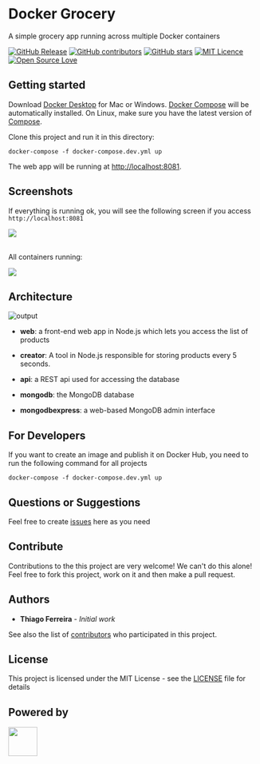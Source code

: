 # Docker Grocery

A simple grocery app running across multiple Docker containers

[![GitHub Release](https://img.shields.io/github/release/iselab-dearborn/docker-grocery.svg)](https://github.com/iselab-dearborn/docker-grocery/releases/latest)
[![GitHub contributors](https://img.shields.io/github/contributors/iselab-dearborn/docker-grocery.svg)](https://github.com/iselab-dearborn/docker-grocery/graphs/contributors)
[![GitHub stars](https://img.shields.io/github/stars/iselab-dearborn/docker-grocery.svg)](https://github.com/iselab-dearborn/docker-grocery)
[![MIT Licence](https://badges.frapsoft.com/os/mit/mit.svg?v=103)](https://opensource.org/licenses/mit-license.php)
[![Open Source Love](https://badges.frapsoft.com/os/v1/open-source.svg?v=103)](https://github.com/ellerbrock/open-source-badges/)


## Getting started

Download [Docker Desktop](https://www.docker.com/products/docker-desktop) for Mac or Windows. [Docker Compose](https://docs.docker.com/compose) will be automatically installed. On Linux, make sure you have the latest version of [Compose](https://docs.docker.com/compose/install/).

Clone this project and run it in this directory:

```console
docker-compose -f docker-compose.dev.yml up
```

The web app will be running at [http://localhost:8081](http://http://localhost:8081).

## Screenshots

If everything is running ok, you will see the following screen if you access `http://localhost:8081`

<kbd>
    <img src="https://user-images.githubusercontent.com/114015/103142130-61062f00-46cc-11eb-9a49-d2f3be7fe8ca.png"/>
</kbd>
<br/>
<br/>

All containers running:

<kbd>
    <img src="https://user-images.githubusercontent.com/114015/103142487-d294ac00-46d1-11eb-81cb-3627a822e71d.png"/>
</kbd>

## Architecture

![output](https://user-images.githubusercontent.com/114015/103141869-c48e5d80-46c8-11eb-891f-59cd893a487c.png)

- **web**: a front-end web app in Node.js which lets you access the list of products

- **creator**: A tool in Node.js responsible for storing products every 5 seconds.

- **api**: a REST api used for accessing the database

- **mongodb**: the MongoDB database

- **mongodbexpress**: a web-based MongoDB admin interface

## For Developers

If you want to create an image and publish it on Docker Hub, you need to run the following command for all projects

```console
docker-compose -f docker-compose.dev.yml up
```

## Questions or Suggestions

Feel free to create <a href="https://github.com/iselab-dearborn/docker-grocery/issues">issues</a> here as you need

## Contribute

Contributions to the this project are very welcome! We can't do this alone! Feel free to fork this project, work on it and then make a pull request.

## Authors

* **Thiago Ferreira** - *Initial work*

See also the list of [contributors](https://github.com/iselab-dearborn/docker-grocery/graphs/contributors) who participated in this project.

## License

This project is licensed under the MIT License - see the [LICENSE](LICENSE) file for details

## Powered by

<p float="left">
    <img src="https://user-images.githubusercontent.com/114015/77862143-99351b80-71e7-11ea-84b2-62038634f314.png" height="58px"/>
</p>

